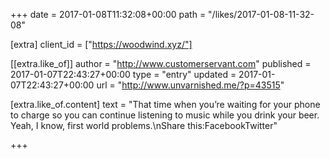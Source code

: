 +++
date = 2017-01-08T11:32:08+00:00
path = "/likes/2017-01-08-11-32-08"

[extra]
client_id = ["https://woodwind.xyz/"]

[[extra.like_of]]
author = "http://www.customerservant.com"
published = 2017-01-07T22:43:27+00:00
type = "entry"
updated = 2017-01-07T22:43:27+00:00
url = "http://www.unvarnished.me/?p=43515"

[extra.like_of.content]
text = "That time when you’re waiting for your phone to charge so you can continue listening to music while you drink your beer. Yeah, I know, first world problems.\nShare this:FacebookTwitter"

+++

